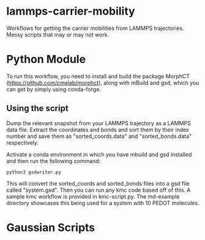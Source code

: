 # lammps-carrier-mobility
Workflows for getting the carrier mobilities from LAMMPS trajectories. Messy scripts that may or may not work.

# Python Module

To run this workflow, you need to install and build the package MorphCT (https://github.com/cmelab/morphct), along with mBuild and gsd, which you can get by simply using conda-forge.

## Using the script

Dump the relevant snapshot from your LAMMPS trajectory as a LAMMPS data file. Extract the coordinates and bonds and sort them by their index number and save them as "sorted\_coords.data" and "sorted\_bonds.data" respectively.

Activate a conda environment in which you have mbuild and gsd installed and then run the following command:

```
python3 gsdwriter.py

```

This will convert the sorted\_coords and sorted\_bonds files into a gsd file called "system.gsd". Then you can run any kmc code based off of this. A sample kmc workflow is provided in kmc-script.py. The md-example directory showcases this being used for a system with 10 PEDOT molecules.


# Gaussian Scripts


